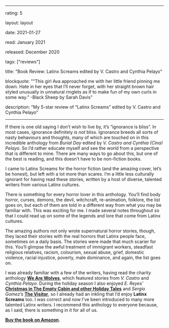 
---

rating: 5

layout: layout

date: 2021-01-27

read: January 2021

released: December 2020

tags: ["reviews"]

title: "Book Review: Latinx Screams edited by V. Castro and Cynthia Pelayo"

blockquote: "”This girl Ava approached me with her little friend pinning me down. Hate in her eyes that I’ll never forget, with her straight brown hair styled unusually in unnatural ringlets as if to make fun of my own curls in some way.” -Black Sheep by Sarah Davis"


description: "My 5-star review of “Latinx Screams” edited by V. Castro and Cynthia Pelayo"

---

If there is one old saying I don’t wish to live by, it’s “ignorance is bliss”. In most cases, ignorance definitely *is not* bliss. Ignorance breeds all sorts of nasty behaviours and thoughts, many of which are touched on in this incredible anthology from *Burial Day* edited by *V. Castro and Cynthia (Cina) Pelayo*. So I’d rather educate myself and see the world from a perspective that is different to mine. There are many ways to go about this, but one of the best is reading, and this doesn’t have to be non-fiction books. 

I came to Latinx Screams for the horror fiction (and the amazing cover, let’s be honest), but left with a lot more than scares. I’m a little less culturally ignorant for having read these stories, written by a host of diverse, talented writers from various Latinx cultures. 

There is something for every horror lover in this anthology. You’ll find body horror, curses, demons, the devil, witchcraft, re-animation, folklore, the list goes on, but each of them are told in a different way from what you may be familiar with. This was exciting for me. I made several notes throughout so that I could read up on some of the legends and lore that come from Latinx cultures. 

The amazing authors not only wrote supernatural horror stories, though, they laced their stories with the real horrors that Latinx people face, sometimes on a daily basis. The stories were made that much scarier for this. You’ll glimpse the awful treatment of immigrant workers, steadfast religious relatives, racism, colourism, sexual abuse, grief, domestic violence, racial injustice, poverty, male dominance, and again, the list goes on. 

I was already familiar with a few of the writers, having read the charity anthology **[We Are Wolves](https://abitwordsy.blog/book-reviews/we-are-wolves/)**, which featured stories from *V. Castro* and *Cynthia Pelayo*. During the holiday season I also enjoyed *E. Reyes’* **[Christmas in The Empty Cabin and other Holiday Tales](https://abitwordsy.blog/book-reviews/christmas-in-the-empty-cabin/)** and *Sergio Gomez’s* **[The Visitor](https://abitwordsy.blog/book-reviews/the-visitor/)**, so I already had an inkling that I’d enjoy **Latinx Screams** too. I was correct and now I’ve been introduced to many more talented Latinx writers.  I recommend this anthology to everyone because, as I said, there is something in it for all of us. 

**[Buy the book on Amazon](https://www.amazon.com/dp/1735693677/ref=redir_mobile_desktop?_encoding=UTF8&qid=&ref_=tmm_pap_title_0&sr=).** 
 

